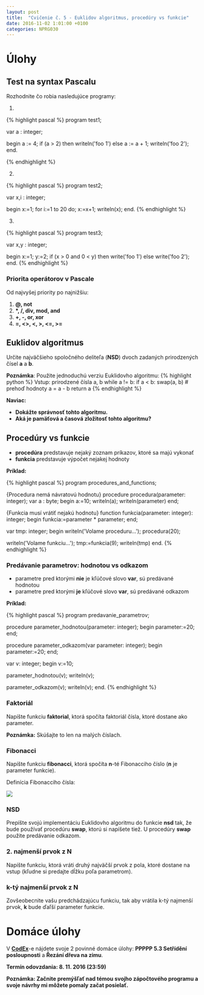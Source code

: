 ```yaml
---
layout: post
title:  "Cvičenie č. 5 - Euklidov algoritmus, procedúry vs funkcie"
date: 2016-11-02 1:01:00 +0100
categories: NPRG030
---
```


# Úlohy

## Test na syntax Pascalu

Rozhodnite čo robia nasledujúce programy:

1.
{% highlight pascal %}
program test1;

var a : integer;

begin
  a := 4;
  if (a > 2) then
    writeln('foo 1')
  else
    a := a + 1;
    writeln('foo 2');
end.

{% endhighlight %}

2.
{% highlight pascal %}
program test2;

var x,i : integer;

begin
  x:=1;
  for i:=1 to 20 do;
    x:=x+1;
  writeln(x);
end.
{% endhighlight %}

3.
{% highlight pascal %}
program test3;

var x,y : integer;

begin
  x:=1;
  y:=2;
  if (x > 0 and 0 < y) then
    write('foo 1')
  else
    write('foo 2');
end.
{% endhighlight %}

### Priorita operátorov v Pascale

Od najvyšej priority po najnižšiu:

1. **@, not**
2. **\*, /, div, mod, and**
3. **+, -, or, xor**
4. **=, <>, <, >, <=, >=**

## Euklidov algoritmus

Určite najväčšieho spoločného deliteľa (**NSD**) dvoch zadaných prirodzených čísel **a** a **b**.

**Poznámka**: Použite jednoduchú verziu Euklidovho algoritmu:
{% highlight python %}
Vstup: prirodzené čísla a, b
while a != b:
   if a < b:
	 swap(a, b) # prehoď hodnoty
   a = a - b
return a
{% endhighlight %}

**Naviac:**
* **Dokážte správnosť tohto algoritmu.**
* **Aká je pamäťová a časová zložitosť tohto algoritmu?**

## Procedúry vs funkcie

* **procedúra** predstavuje nejaký zoznam príkazov, ktoré sa majú vykonať
* **funkcia** predstavuje výpočet nejakej hodnoty

**Príklad:**

{% highlight pascal %}
program procedures_and_functions;

{Procedura nemá návratovú hodnotu}
procedure procedura(parameter: integer);
var  a : byte;
begin
  a:=10;
  writeln(a);
  writeln(parameter)
end;

{Funkcia musí vrátiť nejakú hodnotu}
function funkcia(parameter: integer): integer;
begin
  funkcia:=parameter * parameter;
end;

var tmp: integer;
begin
  writeln('Volame proceduru...');
  procedura(20);

  writeln('Volame funkciu...');
  tmp:=funkcia(9);
  writeln(tmp)
end.
{% endhighlight %}

### Predávanie parametrov: hodnotou vs odkazom

* parametre pred ktorými **nie** je kľúčové slovo **var**, sú predávané hodnotou
* parametre pred ktorými **je** kľúčové slovo **var**, sú predávané odkazom

**Príklad:**

{% highlight pascal %}
program predavanie_parametrov;

procedure parameter_hodnotou(parameter: integer);
begin
  parameter:=20;
end;

procedure parameter_odkazom(var parameter: integer);
begin
  parameter:=20;
end;


var v: integer;
begin
  v:=10;

  parameter_hodnotou(v);
  writeln(v);

  parameter_odkazom(v);
  writeln(v);
end.
{% endhighlight %}

### Faktoriál
Napíšte funkciu **faktorial**, ktorá spočíta faktoriál čísla, ktoré dostane ako parameter.

**Poznámka:** Skúšajte to len na malých číslach.

### Fibonacci
Napíšte funkciu **fibonacci**, ktorá spočíta **n**-té Fibonacciho číslo (**n** je parameter funkcie).

Definícia Fibonacciho čísla:

<img src="https://wikimedia.org/api/rest_v1/media/math/render/svg/675bed5fe321790188f33216cfe2f97c39a04633"/>

### NSD
Prepíšte svojú implementáciu Euklidovho algoritmu do funkcie **nsd** tak, že bude používať procedúru **swap**, ktorú si napíšete tiež. U procedúry **swap** použite predávanie odkazom.

### 2. najmenší prvok z N
Napíšte funkciu, ktorá vráti druhý najväčší prvok z pola, ktoré dostane na vstup (kľudne si predajte dĺžku poľa parametrom).

### k-tý najmenší prvok z N
Zovšeobecnite vašu predchádzajúcu funkciu, tak aby vrátila k-tý najmenší prvok, **k** bude ďaľší parameter funkcie.

# Domáce úlohy
V **[CodEx](https://codex.ms.mff.cuni.cz/codex-prg/)**-e nájdete svoje 2 povinné domáce úlohy:
**PPPPP 5.3 Setřídění posloupnosti** a **Řezání dřeva na zimu**.

**Termín odovzdania: 8. 11. 2016 (23:59)**

**Poznámka: Začnite premýšľať nad témou svojho zápočtového programu a svoje návrhy mi môžete pomaly začat posielať.**
